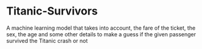 # Titanic-Survivors
A machine learning model that takes into account, the fare of the ticket, the sex, the age and some other details to make a guess if the given passenger survived the Titanic crash or not
